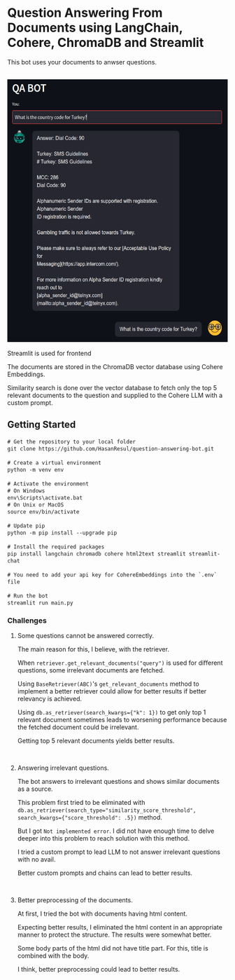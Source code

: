 # Question Answering From Documents using LangChain, Cohere, ChromaDB and Streamlit

This bot uses your documents to anwser questions.

</br>

<img src="./bot_gui.png" height="600">

</br>

<p>Streamlit is used for frontend</p>
<p>The documents are stored in the ChromaDB vector database using Cohere Embeddings.</p>
<p>Similarity search is done over the vector database to fetch only the top 5 relevant documents to the question and supplied to the Cohere LLM with a custom prompt.</p>

## Getting Started

```console
# Get the repository to your local folder
git clone https://github.com/HasanResul/question-answering-bot.git

# Create a virtual environment
python -m venv env

# Activate the environment
# On Windows
env\Scripts\activate.bat
# On Unix or MacOS
source env/bin/activate

# Update pip
python -m pip install --upgrade pip

# Install the required packages
pip install langchain chromadb cohere html2text streamlit streamlit-chat

# You need to add your api key for CohereEmbeddings into the `.env` file 

# Run the bot
streamlit run main.py
```

### Challenges

1. Some questions cannot be answered correctly.
&nbsp;<p>The main reason for this, I believe, with the retriever.
&nbsp;<p>When `retriever.get_relevant_documents("query")` is used for different questions, some irrelevant documents are fetched.
&nbsp;<p>Using `BaseRetriever(ABC)`'s `get_relevant_documents` method to implement a better retriever could allow for better results if better relevancy is achieved.
&nbsp;<p>Using `db.as_retriever(search_kwargs={"k": 1})` to get only top 1 relevant document sometimes leads to worsening performance because the fetched document could be irrelevant.
&nbsp;<p>Getting top 5 relevant documents yields better results.

</br>

2. Answering irrelevant questions.
&nbsp;<p>The bot answers to irrelevant questions and shows similar documents as a source.
&nbsp;<p>This problem first tried to be eliminated with `db.as_retriever(search_type="similarity_score_threshold", search_kwargs={"score_threshold": .5})` method.
&nbsp;<p>But I got `Not implemented error`. I did not have enough time to delve deeper into this problem to reach solution with this method.
&nbsp;<p>I tried a custom prompt to lead LLM to not answer irrelevant questions with no avail.
&nbsp;<p>Better custom prompts and chains can lead to better results.

</br>

3. Better preprocessing of the documents.
&nbsp;<p>At first, I tried the bot with documents having html content.
&nbsp;<p>Expecting better results, I eliminated the html content in an appropriate manner to protect the structure. The results were somewhat better.
&nbsp;<p>Some body parts of the html did not have title part. For this, title is combined with the body.
&nbsp;<p>I think, better preprocessing could lead to better results.</p>
